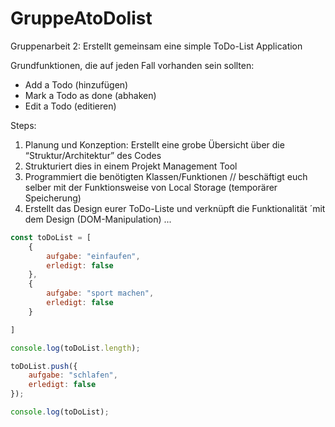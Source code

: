 # GruppeAtoDolist




Gruppenarbeit 2: Erstellt gemeinsam eine simple ToDo-List Application

Grundfunktionen, die auf jeden Fall vorhanden sein sollten:

- Add a Todo (hinzufügen)
- Mark a Todo as done (abhaken)
- Edit a Todo (editieren)

Steps:

1. Planung und Konzeption: Erstellt eine grobe Übersicht über die “Struktur/Architektur” des Codes
2. Strukturiert dies in einem Projekt Management Tool
3. Programmiert die benötigten Klassen/Funktionen // beschäftigt euch selber mit der Funktionsweise von Local Storage (temporärer Speicherung)
4. Erstellt das Design eurer ToDo-Liste und verknüpft die Funktionalität ´mit dem Design (DOM-Manipulation) ...

```js
const toDoList = [
    { 
        aufgabe: "einfaufen",
        erledigt: false
    },
    {
        aufgabe: "sport machen",
        erledigt: false
    }

]

console.log(toDoList.length);

toDoList.push({
    aufgabe: "schlafen",
    erledigt: false
});

console.log(toDoList);
